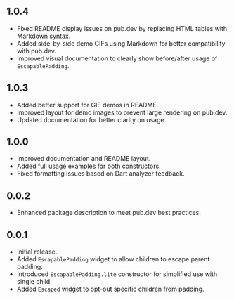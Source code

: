 ## 1.0.4

- Fixed README display issues on pub.dev by replacing HTML tables with Markdown syntax.
- Added side-by-side demo GIFs using Markdown for better compatibility with pub.dev.
- Improved visual documentation to clearly show before/after usage of `EscapablePadding`.

## 1.0.3

- Added better support for GIF demos in README.
- Improved layout for demo images to prevent large rendering on pub.dev.
- Updated documentation for better clarity on usage.

## 1.0.0
- Improved documentation and README layout.
- Added full usage examples for both constructors.
- Fixed formatting issues based on Dart analyzer feedback.

## 0.0.2

- Enhanced package description to meet pub.dev best practices.

## 0.0.1

- Initial release.
- Added `EscapablePadding` widget to allow children to escape parent padding.
- Introduced `EscapablePadding.lite` constructor for simplified use with single child.
- Added `Escaped` widget to opt-out specific children from padding.

